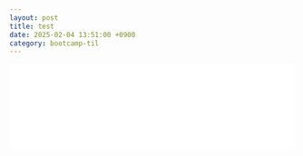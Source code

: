```yaml
---
layout: post
title: test
date: 2025-02-04 13:51:00 +0900
category: bootcamp-til
---
```


<div style="width: 100%; overflow: hidden;">
  <iframe id="myIframe" src="/web/album/index.html" width="100%" style="border:none;"></iframe>
</div>

<script>
  function resizeIframe() {
    var iframe = document.getElementById("myIframe");
    if (iframe && iframe.contentWindow.document.body) {
      iframe.style.height = iframe.contentWindow.document.body.scrollHeight + "px";
      iframe.style.width = iframe.contentWindow.document.body.scrollWidth + "px"; // 너비 자동 조절
    }
  }

  document.getElementById("myIframe").onload = function() {
    setTimeout(resizeIframe, 100);
  };
</script>
